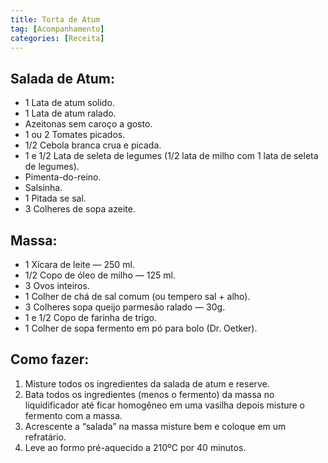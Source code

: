 ```yaml
---
title: Torta de Atum
tag: [Acompanhamento]
categories: [Receita]
---  
```

## Salada de Atum:

- 1 Lata de atum solido.
- 1 Lata de atum ralado.
- Azeitonas sem caroço a gosto.
- 1 ou 2 Tomates picados.
- 1/2 Cebola branca crua e picada.
- 1 e 1/2 Lata de seleta de legumes (1/2 lata de milho com 1 lata de seleta de legumes).
- Pimenta-do-reino.
- Salsinha.
- 1 Pitada se sal.
- 3 Colheres de sopa azeite.

## Massa:

- 1 Xícara de leite — 250 ml.
- 1/2 Copo de óleo de milho — 125 ml.
- 3 Ovos inteiros.
- 1 Colher de chá de sal comum (ou tempero sal + alho).
- 3 Colheres sopa queijo parmesão ralado — 30g.
- 1 e 1/2 Copo de farinha de trigo.
- 1 Colher de sopa fermento em pó para bolo (Dr. Oetker).

## Como fazer:

1. Misture todos os ingredientes da salada de atum e reserve.
2. Bata todos os ingredientes (menos o fermento) da massa no liquidificador até ficar homogêneo em uma vasilha depois misture o fermento com a massa.
3. Acrescente a “salada” na massa misture bem e coloque em um refratário.
4. Leve ao formo pré-aquecido a 210ºC por 40 minutos.